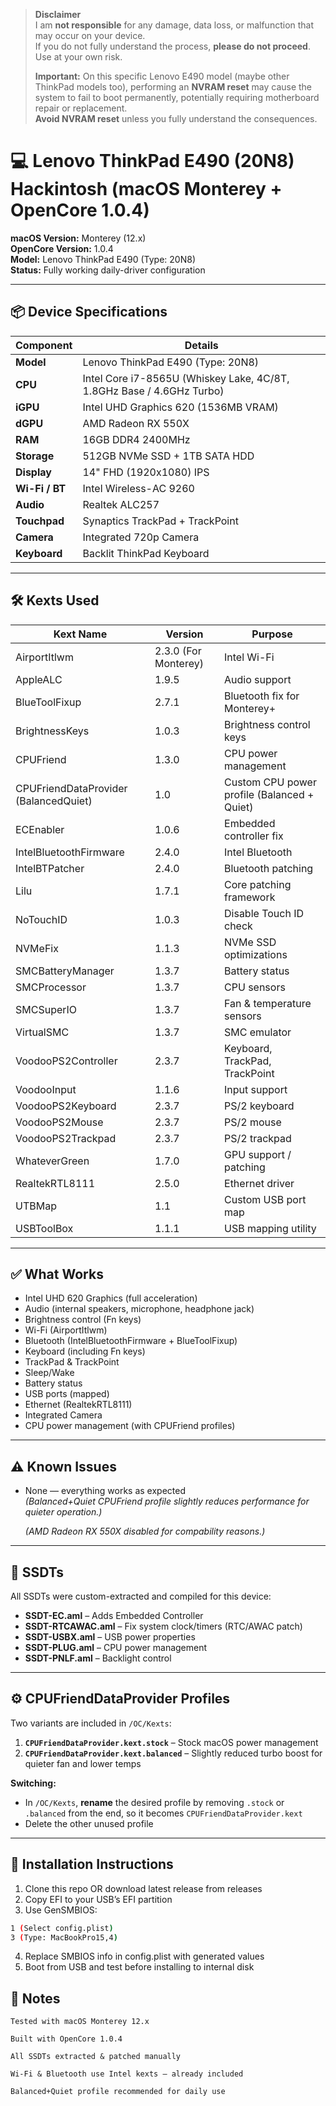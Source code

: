 > **Disclaimer**  
> I am **not responsible** for any damage, data loss, or malfunction that may occur on your device.  
> If you do not fully understand the process, **please do not proceed**.  
> Use at your own risk.  
>
> **Important:** On this specific Lenovo E490 model (maybe other ThinkPad models too), performing an **NVRAM reset** may cause the system to fail to boot permanently, potentially requiring motherboard repair or replacement.  
> **Avoid NVRAM reset** unless you fully understand the consequences.

# 💻 Lenovo ThinkPad E490 (20N8) Hackintosh (macOS Monterey + OpenCore 1.0.4)

**macOS Version:** Monterey (12.x)  
**OpenCore Version:** 1.0.4  
**Model:** Lenovo ThinkPad E490 (Type: 20N8)  
**Status:** Fully working daily-driver configuration

---

## 📦 Device Specifications

| Component      | Details |
|----------------|---------|
| **Model**      | Lenovo ThinkPad E490 (Type: 20N8) |
| **CPU**        | Intel Core i7-8565U (Whiskey Lake, 4C/8T, 1.8GHz Base / 4.6GHz Turbo) |
| **iGPU**       | Intel UHD Graphics 620 (1536MB VRAM) |
| **dGPU**       | AMD Radeon RX 550X |
| **RAM**        | 16GB DDR4 2400MHz |
| **Storage**    | 512GB NVMe SSD + 1TB SATA HDD |
| **Display**    | 14" FHD (1920x1080) IPS |
| **Wi-Fi / BT** | Intel Wireless-AC 9260 |
| **Audio**      | Realtek ALC257 |
| **Touchpad**   | Synaptics TrackPad + TrackPoint |
| **Camera**     | Integrated 720p Camera |
| **Keyboard**   | Backlit ThinkPad Keyboard |

---

## 🛠️ Kexts Used

| Kext Name                              | Version                  | Purpose |
|----------------------------------------|--------------------------|---------|
| AirportItlwm                           | 2.3.0 (For Monterey)     | Intel Wi-Fi |
| AppleALC                               | 1.9.5                    | Audio support |
| BlueToolFixup                          | 2.7.1                    | Bluetooth fix for Monterey+ |
| BrightnessKeys                         | 1.0.3                    | Brightness control keys |
| CPUFriend                              | 1.3.0                    | CPU power management |
| CPUFriendDataProvider (BalancedQuiet)  | 1.0                      | Custom CPU power profile (Balanced + Quiet) |
| ECEnabler                              | 1.0.6                    | Embedded controller fix |
| IntelBluetoothFirmware                 | 2.4.0                    | Intel Bluetooth |
| IntelBTPatcher                         | 2.4.0                    | Bluetooth patching |
| Lilu                                   | 1.7.1                    | Core patching framework |
| NoTouchID                              | 1.0.3                    | Disable Touch ID check |
| NVMeFix                                | 1.1.3                    | NVMe SSD optimizations |
| SMCBatteryManager                      | 1.3.7                    | Battery status |
| SMCProcessor                           | 1.3.7                    | CPU sensors |
| SMCSuperIO                             | 1.3.7                    | Fan & temperature sensors |
| VirtualSMC                             | 1.3.7                    | SMC emulator |
| VoodooPS2Controller                    | 2.3.7                    | Keyboard, TrackPad, TrackPoint |
| VoodooInput                            | 1.1.6                    | Input support |
| VoodooPS2Keyboard                      | 2.3.7                    | PS/2 keyboard |
| VoodooPS2Mouse                         | 2.3.7                    | PS/2 mouse |
| VoodooPS2Trackpad                      | 2.3.7                    | PS/2 trackpad |
| WhateverGreen                          | 1.7.0                    | GPU support / patching |
| RealtekRTL8111                         | 2.5.0                    | Ethernet driver |
| UTBMap                                 | 1.1                      | Custom USB port map |
| USBToolBox                             | 1.1.1                    | USB mapping utility |

---

## ✅ What Works

- Intel UHD 620 Graphics (full acceleration)
- Audio (internal speakers, microphone, headphone jack)
- Brightness control (Fn keys)
- Wi-Fi (AirportItlwm)
- Bluetooth (IntelBluetoothFirmware + BlueToolFixup)
- Keyboard (including Fn keys)
- TrackPad & TrackPoint
- Sleep/Wake
- Battery status
- USB ports (mapped)
- Ethernet (RealtekRTL8111)
- Integrated Camera
- CPU power management (with CPUFriend profiles)

---

## ⚠️ Known Issues

- None — everything works as expected  
  *(Balanced+Quiet CPUFriend profile slightly reduces performance for quieter operation.)*

  *(AMD Radeon RX 550X disabled for compability reasons.)*

---

## 📄 SSDTs

All SSDTs were custom-extracted and compiled for this device:

- **SSDT-EC.aml** – Adds Embedded Controller  
- **SSDT-RTCAWAC.aml** – Fix system clock/timers (RTC/AWAC patch)  
- **SSDT-USBX.aml** – USB power properties  
- **SSDT-PLUG.aml** – CPU power management  
- **SSDT-PNLF.aml** – Backlight control  

---

## ⚙️ CPUFriendDataProvider Profiles

Two variants are included in `/OC/Kexts`:

1. **`CPUFriendDataProvider.kext.stock`** – Stock macOS power management  
2. **`CPUFriendDataProvider.kext.balanced`** – Slightly reduced turbo boost for quieter fan and lower temps  

**Switching:**
- In `/OC/Kexts`, **rename** the desired profile by removing `.stock` or `.balanced` from the end, so it becomes `CPUFriendDataProvider.kext`
- Delete the other unused profile  

---

## 🚀 Installation Instructions

1. Clone this repo OR download latest release from releases
2. Copy EFI to your USB’s EFI partition
3. Use GenSMBIOS:
```bash
1 (Select config.plist)
3 (Type: MacBookPro15,4)
```
4. Replace SMBIOS info in config.plist with generated values
5. Boot from USB and test before installing to internal disk

## 📝 Notes

    Tested with macOS Monterey 12.x

    Built with OpenCore 1.0.4

    All SSDTs extracted & patched manually

    Wi-Fi & Bluetooth use Intel kexts — already included

    Balanced+Quiet profile recommended for daily use

